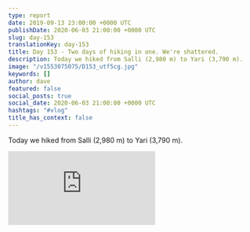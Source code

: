 ```yaml
---
type: report
date: 2019-09-13 23:00:00 +0000 UTC
publishDate: 2020-06-03 21:00:00 +0000 UTC
slug: day-153
translationKey: day-153
title: Day 153 - Two days of hiking in one. We're shattered.
description: Today we hiked from Salli (2,980 m) to Yari (3,790 m).
image: "/v1553075075/D153_utf5cg.jpg"
keywords: []
author: dave
featured: false
social_posts: true
social_date: 2020-06-03 21:00:00 +0000 UTC
hashtags: "#vlog"
title_has_context: false
---
```


Today we hiked from Salli (2,980 m) to Yari (3,790 m).

<iframe class="youtube" src="https://www.youtube.com/embed/gLVD1fM_c94" frameborder="0" allow="accelerometer; autoplay; encrypted-media; gyroscope; picture-in-picture" allowfullscreen></iframe>

